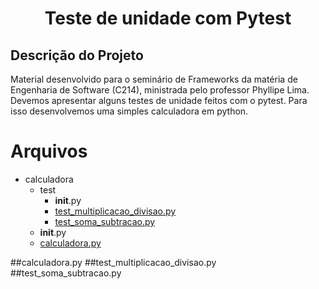 <h1 align="center">Teste de unidade com Pytest</h1>

## Descrição do Projeto
Material desenvolvido para o seminário de Frameworks da matéria de Engenharia de Software (C214), ministrada pelo professor Phyllipe Lima.
Devemos apresentar alguns testes de unidade feitos com o pytest. Para isso desenvolvemos uma simples calculadora em python.

Arquivos
=================
<!--ts-->
   * calculadora
     * test
        * __init__.py
        * [test_multiplicacao_divisao.py](#test_multiplicacao_divisao.py)
        * [test_soma_subtracao.py](#test_soma_subtracao.py)
     * __init__.py
     * [calculadora.py](#calculadora.py)
<!--te-->

##calculadora.py
##test_multiplicacao_divisao.py
##test_soma_subtracao.py
